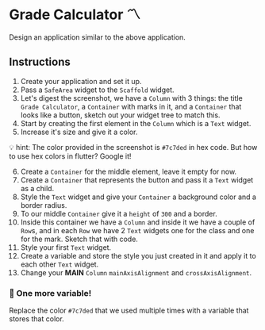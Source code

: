 # Grade Calculator 〽️

Design an application similar to the above application.

## Instructions

1. Create your application and set it up.
2. Pass a `SafeArea` widget to the `Scaffold` widget.
3. Let's digest the screenshot, we have a `Column` with 3 things: the title `Grade Calculator`, a `Container` with marks in it, and a `Container` that looks like a button, sketch out your widget tree to match this.
4. Start by creating the first element in the `Column` which is a `Text` widget.
5. Increase it's size and give it a color.

💡 hint:
The color provided in the screenshot is `#7c7ded` in hex code.
But how to use hex colors in flutter? Google it!

6. Create a `Container` for the middle element, leave it empty for now.
7. Create a `Container` that represents the button and pass it a `Text` widget as a child.
8. Style the `Text` widget and give your `Container` a background color and a border radius.
9. To our middle `Container` give it a `height` of `300` and a border.
10. Inside this container we have a `Column` and inside it we have a couple of `Row`s, and in each `Row` we have 2 `Text` widgets one for the class and one for the mark. Sketch that with code.
11. Style your first `Text` widget.
12. Create a variable and store the style you just created in it and apply it to each other `Text` widget.
13. Change your **MAIN** `Column` `mainAxisAlignment` and `crossAxisAlignment`.

### 🍋 One more variable!

Replace the color `#7c7ded` that we used multiple times with a variable that stores that color.
